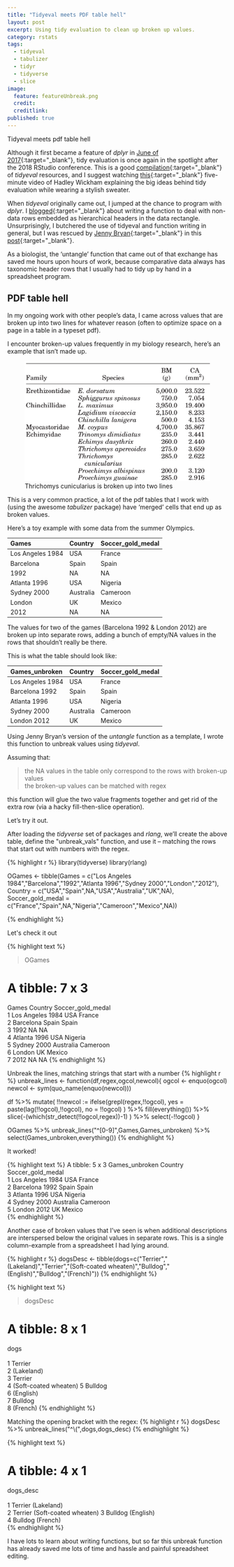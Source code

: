 ```yaml
---
title: "Tidyeval meets PDF table hell"
layout: post
excerpt: Using tidy evaluation to clean up broken up values. 
category: rstats
tags:
  - tidyeval
  - tabulizer
  - tidyr
  - tidyverse
  - slice
image:
  feature: featureUnbreak.png
  credit: 
  creditlink: 
published: true
---
```

Tidyeval meets pdf table hell

Although it first became a feature of _dplyr_ in [June of 2017](https://blog.rstudio.com/2017/06/13/dplyr-0-7-0/){:target="_blank"}, tidy evaluation is once again in the spotlight after the 2018 RStudio conference.  This is a good [compilation](https://maraaverick.rbind.io/2017/08/tidyeval-resource-roundup/){:target="_blank"} of _tidyeval_ resources, and I suggest watching [this](https://www.youtube.com/watch?v=nERXS3ssntw){:target="_blank"} five-minute video of Hadley Wickham explaining the big ideas behind tidy evaluation while wearing a stylish sweater. 

 
When _tidyeval_ originally came out, I jumped at the chance to program with _dplyr_.  I [blogged](http://luisdva.github.io/rstats/tidyeval/){:target="_blank"} about writing a function to deal with non-data rows embedded as hierarchical headers in the data rectangle. Unsurprisingly, I butchered the use of tidyeval and function writing in general, but I was rescued by [Jenny Bryan](https://twitter.com/JennyBryan){:target="_blank"} in this [post](http://rstudio-pubs-static.s3.amazonaws.com/287966_3967f466282b4260a0163d9d9acdad57.html){:target="_blank"}.

As a biologist, the ‘untangle’ function that came out of that exchange has saved me hours upon hours of work, because comparative data always has taxonomic header rows that I usually had to tidy up by hand in a spreadsheet program. 

## PDF table hell

In my ongoing work with other people’s data, I came across values that are broken up into two lines for whatever reason (often to optimize space on a page in a table in a typeset pdf).

I encounter broken-up values frequently in my biology research, here’s an example that isn’t made up.

<figure>
    <a href="/images/becerra12.png"><img src="/images/becerra12.png"></a>
        <figcaption>Thrichomys cunicularius is broken up into two lines</figcaption>
</figure>

This is a very common practice, a lot of the pdf tables that I work with (using the awesome _tabulizer_ package) have ‘merged’ cells that end up as broken values.

Here’s a toy example with some data from the summer Olympics.

|Games            |Country   |Soccer_gold_medal |
|:----------------|:---------|:-----------------|
|Los Angeles 1984 |USA       |France            |
|Barcelona        |Spain     |Spain             |
|1992             |NA        |NA                |
|Atlanta 1996     |USA       |Nigeria           |
|Sydney 2000      |Australia |Cameroon          |
|London           |UK        |Mexico            |
|2012             |NA        |NA                |

The values for two of the games (Barcelona 1992 & London 2012) are broken up into separate rows, adding a bunch of empty/NA values in the rows that shouldn’t really be there. 

This is what the table should look like:

|Games_unbroken   |Country   |Soccer_gold_medal |
|:----------------|:---------|:-----------------|
|Los Angeles 1984 |USA       |France            |
|Barcelona 1992   |Spain     |Spain             |
|Atlanta 1996     |USA       |Nigeria           |
|Sydney 2000      |Australia |Cameroon          |
|London 2012      |UK        |Mexico            |


Using Jenny Bryan’s version of the _untangle_ function as a template, I wrote this function to unbreak values using _tidyeval_. 

Assuming that:

> the NA values in the table only correspond to the rows with broken-up values  
> the broken-up values can be matched with regex 

this function will glue the two value fragments together and get rid of the extra row (via a hacky fill-then-slice operation). 

Let’s try it out.

After loading the _tidyverse_ set of packages and _rlang_, we’ll create the above table, define the "unbreak_vals" function, and use it – matching the rows that start out with numbers with the regex.


{% highlight r %}
library(tidyverse)
library(rlang)

OGames <- tibble(Games = c("Los Angeles 1984","Barcelona","1992","Atlanta 1996","Sydney 2000","London","2012"),
                Country = c("USA","Spain",NA,"USA","Australia","UK",NA),
                Soccer_gold_medal = c("France","Spain",NA,"Nigeria","Cameroon","Mexico",NA))


{% endhighlight %}

Let's check it out

{% highlight text %}
> OGames
# A tibble: 7 x 3
  Games            Country   Soccer_gold_medal
  <chr>            <chr>     <chr>            
1 Los Angeles 1984 USA       France           
2 Barcelona        Spain     Spain            
3 1992             NA        NA               
4 Atlanta 1996     USA       Nigeria          
5 Sydney 2000      Australia Cameroon         
6 London           UK        Mexico           
7 2012             NA        NA 
{% endhighlight %}

Unbreak the lines, matching strings that start with a number
{% highlight r %}
unbreak_lines <- function(df,regex,ogcol,newcol){
  ogcol <- enquo(ogcol)
  newcol <- sym(quo_name(enquo(newcol)))
  
  df %>% 
    mutate(
      !!newcol := ifelse(grepl(regex,!!ogcol),
                         yes = paste(lag(!!ogcol),!!ogcol),
                         no = !!ogcol)
    ) %>% 
    fill(everything()) %>% 
    slice(-(which(str_detect(!!ogcol,regex))-1)
    ) %>%
    select(-!!ogcol)
}

OGames %>% unbreak_lines("^[0-9]",Games,Games_unbroken) %>% 
  select(Games_unbroken,everything())
{% endhighlight %}

It worked!

{% highlight text %}
A tibble: 5 x 3
  Games_unbroken   Country   Soccer_gold_medal
  <chr>            <chr>     <chr>            
1 Los Angeles 1984 USA       France           
2 Barcelona 1992   Spain     Spain            
3 Atlanta 1996     USA       Nigeria          
4 Sydney 2000      Australia Cameroon         
5 London 2012      UK        Mexico      
{% endhighlight %}


Another case of broken values that I’ve seen is when additional descriptions are interspersed below the original values in separate rows. This is a single column-example from a spreadsheet I had lying around.  

{% highlight r %}
dogsDesc <- tibble(dogs=c("Terrier","(Lakeland)","Terrier","(Soft-coated wheaten)","Bulldog","(English)","Bulldog","(French)"))
{% endhighlight %}

{% highlight text %}
> dogsDesc
# A tibble: 8 x 1
  dogs                 
  <chr>                
1 Terrier              
2 (Lakeland)           
3 Terrier              
4 (Soft-coated wheaten)
5 Bulldog              
6 (English)            
7 Bulldog              
8 (French) 
{% endhighlight %}

Matching the opening bracket with the regex:
{% highlight r %}
dogsDesc %>% unbreak_lines("^\\(",dogs,dogs_desc)
{% endhighlight %}

{% highlight text %}
# A tibble: 4 x 1
  dogs_desc                    
  <chr>                        
1 Terrier (Lakeland)           
2 Terrier (Soft-coated wheaten)
3 Bulldog (English)            
4 Bulldog (French)   
{% endhighlight %}


I have lots to learn about writing functions, but so far this unbreak function has already saved me lots of time and  hassle and painful spreadsheet editing.
